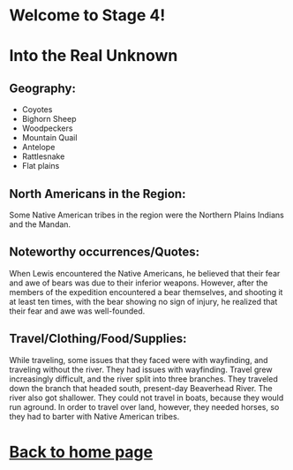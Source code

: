
# Welcome to Stage 4!


# Into the Real Unknown
## Geography:
- Coyotes
- Bighorn Sheep
- Woodpeckers
- Mountain Quail
- Antelope
- Rattlesnake
- Flat plains

## North Americans in the Region:
Some Native American tribes in the region were the Northern Plains Indians and the Mandan.

## Noteworthy occurrences/Quotes:
When Lewis encountered the Native Americans, he believed that their fear and awe of bears was due to their inferior weapons. However, after the members of the expedition encountered a bear themselves, and shooting it at least ten times, with the bear showing no sign of injury, he realized that their fear and awe was well-founded.

## Travel/Clothing/Food/Supplies:
While traveling, some issues that they faced were with wayfinding, and traveling without the river. They had issues with wayfinding. Travel grew increasingly difficult, and the river split into three branches. They traveled down the branch that headed south, present-day Beaverhead River. The river also got shallower. They could not travel in boats, because they would run aground. In order to travel over land, however, they needed horses, so they had to barter with Native American tribes.

# [Back to home page](README.md)




